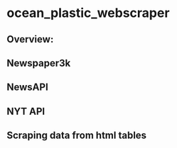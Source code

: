 # ocean_plastic_webscraper

## Overview: 


## Newspaper3k


## NewsAPI


## NYT API


## Scraping data from html tables



